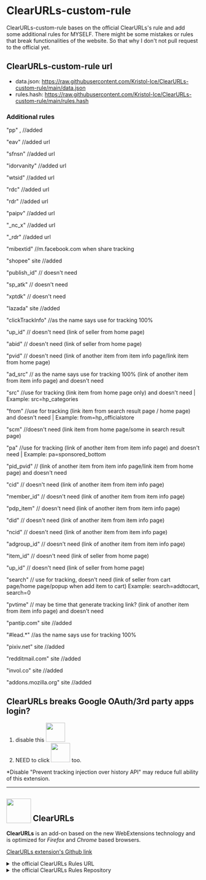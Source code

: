 # ClearURLs-custom-rule
ClearURLs-custom-rule bases on the official ClearURLs's rule and add some additional rules for MYSELF. There might be some mistakes or rules that break functionalities of the website. So that why I don't not pull request to the official yet.

## ClearURLs-custom-rule url
- data.json: https://raw.githubusercontent.com/Kristol-Ice/ClearURLs-custom-rule/main/data.json
- rules.hash: https://raw.githubusercontent.com/Kristol-Ice/ClearURLs-custom-rule/main/rules.hash

### Additional rules
"pp" , //added

"eav" //added url

"sfnsn" //added url

"idorvanity" //added url

"wtsid" //added url

"rdc" //added url

"rdr" //added url

"paipv" //added url

"_nc_x" //added url

"_rdr" //added url

"mibextid" //m.facebook.com when share tracking

"shopee" site //added

"publish_id" // doesn't need

"sp_atk" // doesn't need

"xptdk" // doesn't need

"lazada" site //added

"clickTrackInfo" //as the name says use for tracking 100%

"up_id" // doesn't need (link of seller from home page)

"abid" // doesn't need (link of seller from home page)

"pvid" // doesn't need (link of another item from item info page/link item from home page)

"ad_src" // as the name says use for tracking 100% (link of another item from item info page) and doesn't need

"src" //use for tracking (link item from home page only) and doesn't need | Example: src=hp_categories

"from" //use for tracking (link item from search result page / home page) and doesn't need | Example: from=hp_officialstore

"scm" //doesn't need (link item from home page/some in search result page)

"pa" //use for tracking (link of another item from item info page) and doesn't need | Example: pa=sponsored_bottom

"pid_pvid" // (link of another item from item info page/link item from home page) and doesn't need

"cid" // doesn't need (link of another item from item info page)

"member_id" // doesn't need (link of another item from item info page)

"pdp_item" // doesn't need (link of another item from item info page)

"did" // doesn't need (link of another item from item info page)

"ncid" // doesn't need (link of another item from item info page)

"adgroup_id" // doesn't need (link of another item from item info page)

"item_id" // doesn't need (link of seller from home page)

"up_id" // doesn't need (link of seller from home page)

"search" // use for tracking, doesn't need (link of seller from cart page/home page/popup when add item to cart) Example: search=addtocart, search=0

"pvtime" // may be time that generate tracking link? (link of another item from item info page) and doesn't need

"pantip.com" site //added

"#lead.*" //as the name says use for tracking 100%

"pixiv.net" site //added

"redditmail.com" site //added

"invol.co" site //added

"addons.mozilla.org" site //added


## ClearURLs breaks Google OAuth/3rd party apps login?
1. disable this <img src="https://github.com/Kristol-Ice/ClearURLs-custom-rules/assets/134151822/9f9a822b-ae7d-4702-9f5e-a231caf65ca8" height="50x">
2. NEED to click <img src="https://github.com/Kristol-Ice/ClearURLs-custom-rules/assets/134151822/e08e0f4c-017a-42e5-9abb-8ea2c553466e" height="50px"> too.

*Disable "Prevent tracking injection over history API" may reduce full ability of this extension.

---

## <sub><img src="https://gitlab.com/ClearURLs/ClearUrls/raw/master/img/clearurls.svg" width="64px" height="64px"></sub> ClearURLs
**ClearURLs** is an add-on based on the new WebExtensions technology and is optimized for *Firefox* and *Chrome* based browsers.

[ClearURLs extension's Github link](https://github.com/ClearURLs/Addon)

<details>
    <summary>the official ClearURLs Rules URL</summary>
    https://rules2.clearurls.xyz/data.minify.json or https://gitlab.com/ClearURLs/rules/-/blob/master/data.min.json
</details>
<details>
    <summary>the official ClearURLs Rules Repository</summary>
    https://github.com/ClearURLs/Rules or https://gitlab.com/ClearURLs/rules
</details>